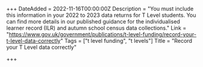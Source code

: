+++
DateAdded = 2022-11-16T00:00:00Z
Description = "You must include this information in your 2022 to 2023 data returns for T Level students. You can find more details in our published guidance for the individualised learner record (ILR) and autumn school census data collections."
Link = "https://www.gov.uk/government/publications/t-level-funding/record-your-t-level-data-correctly"
Tags = ["t level funding", "t levels"]
Title = "Record your T Level data correctly"

+++
